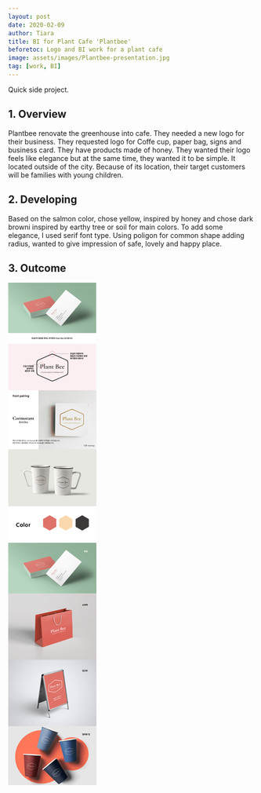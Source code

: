 ```yaml
---
layout: post
date: 2020-02-09
author: Tiara
title: BI for Plant Cafe 'Plantbee'
beforetoc: Logo and BI work for a plant cafe 
image: assets/images/Plantbee-presentation.jpg
tag: [work, BI]
---
```


Quick side project.


## 1. Overview
Plantbee renovate the greenhouse into cafe. They needed a new logo for their business. They requested logo for Coffe cup, paper bag, signs and business card.
They have products made of honey. They wanted their logo feels like elegance but at the same time, they wanted it to be simple. It located outside of the city. Because of its location, their target customers will be families with young children. 

## 2. Developing
Based on the salmon color, chose yellow, inspired by honey and chose dark browni inspired by earthy tree or soil for main colors. To add some elegance, I used serif font type. Using poligon for common shape adding radius, wanted to give impression of safe, lovely and happy place.

## 3. Outcome
![plantbee mockups](/assets/images/Plantbee-presentation.jpg)
